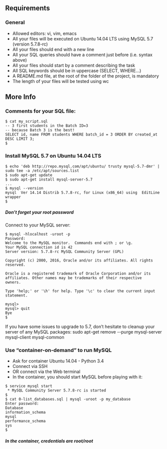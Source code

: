 ## Requirements

### General
* Allowed editors: vi, vim, emacs
* All your files will be executed on Ubuntu 14.04 LTS using MySQL 5.7 (version 5.7.8-rc)
* All your files should end with a new line
* All your SQL queries should have a comment just before (i.e. syntax above)
* All your files should start by a comment describing the task
* All SQL keywords should be in uppercase (SELECT, WHERE…)
* A README.md file, at the root of the folder of the project, is mandatory
* The length of your files will be tested using wc

## More Info
### Comments for your SQL file:
`````
$ cat my_script.sql
-- 3 first students in the Batch ID=3
-- because Batch 3 is the best!
SELECT id, name FROM students WHERE batch_id = 3 ORDER BY created_at DESC LIMIT 3;
$
`````
### Install MySQL 5.7 on Ubuntu 14.04 LTS
`````
$ echo 'deb http://repo.mysql.com/apt/ubuntu/ trusty mysql-5.7-dmr' | sudo tee -a /etc/apt/sources.list
$ sudo apt-get update
$ sudo apt-get install mysql-server-5.7
...
$ mysql --version
mysql  Ver 14.14 Distrib 5.7.8-rc, for Linux (x86_64) using  EditLine wrapper
$
`````
##### Don’t forget your root password

Connect to your MySQL server:
`````
$ mysql -hlocalhost -uroot -p
Password:
Welcome to the MySQL monitor.  Commands end with ; or \g.
Your MySQL connection id is 42
Server version: 5.7.8-rc MySQL Community Server (GPL)

Copyright (c) 2000, 2016, Oracle and/or its affiliates. All rights reserved.

Oracle is a registered trademark of Oracle Corporation and/or its
affiliates. Other names may be trademarks of their respective
owners.

Type 'help;' or '\h' for help. Type '\c' to clear the current input statement.

mysql>
mysql> quit
Bye
$
`````
If you have some issues to upgrade to 5.7, don’t hesitate to cleanup your server of any MySQL packages: sudo apt-get remove --purge mysql-server mysql-client mysql-common

### Use “container-on-demand” to run MySQL

* Ask for container Ubuntu 14.04 - Python 3.4
* Connect via SSH
* OR connect via the Web terminal
* In the container, you should start MySQL before playing with it:
`````
$ service mysql start
 * MySQL Community Server 5.7.8-rc is started
$
$ cat 0-list_databases.sql | mysql -uroot -p my_database
Enter password:
Database
information_schema
mysql
performance_schema
sys
$
`````
##### In the container, credentials are root/root

